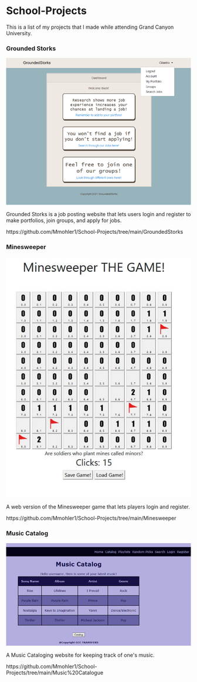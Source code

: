 # School-Projects

This is a list of my projects that I made while attending Grand Canyon University.


<h3>Grounded Storks</h3>

![Image of Grounded Storks](https://github.com/Mmohler1/School-Projects/blob/main/GroundedStorks/Design/Screenshot/GS-1.PNG)
<p>Grounded Storks is a job posting website that lets users login and register to make portfolios, join groups, and apply for jobs. 
</p>
https://github.com/Mmohler1/School-Projects/tree/main/GroundedStorks


<h3>Minesweeper</h3>

![Image of Minesweeper](https://github.com/Mmohler1/School-Projects/blob/main/Minesweeper/Design/MS-1.JPG)
<p>A web version of the Minesweeper game that lets players login and register.
</p>
https://github.com/Mmohler1/School-Projects/tree/main/Minesweeper

<h3>Music Catalog</h3>

![Image of Music Catalog](https://github.com/Mmohler1/School-Projects/blob/main/Music%20Catalogue/Design/MC-1.PNG)
<p>A Music Cataloging website for keeping track of one's music.
</p>
https://github.com/Mmohler1/School-Projects/tree/main/Music%20Catalogue
